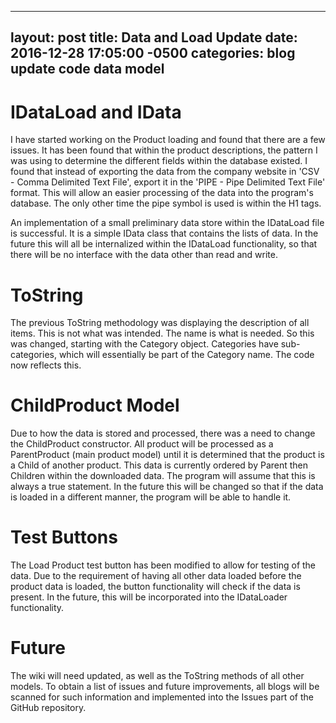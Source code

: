 ---
layout: post
title: Data and Load Update
date: 2016-12-28 17:05:00 -0500
categories: blog update code data model
----
# IDataLoad and IData

I have started working on the Product loading and found that there are a few issues. It has been found that within the product descriptions, the pattern I was using to determine the different fields within the database existed. I found that instead of exporting the data from the company website in 'CSV - Comma Delimited Text File', export it in the 'PIPE - Pipe Delimited Text File' format. This will allow an easier processing of the data into the program's database. The only other time the pipe symbol is used is within the H1 tags.

An implementation of a small preliminary data store within the IDataLoad file is successful. It is a simple IData class that contains the lists of data. In the future this will all be internalized within the IDataLoad functionality, so that there will be no interface with the data other than read and write.

# ToString

The previous ToString methodology was displaying the description of all items. This is not what was intended. The name is what is needed. So this was changed, starting with the Category object. Categories have sub-categories, which will essentially be part of the Category name. The code now reflects this.

# ChildProduct Model

Due to how the data is stored and processed, there was a need to change the ChildProduct constructor. All product will be processed as a ParentProduct (main product model) until it is determined that the product is a Child of another product. This data is currently ordered by Parent then Children within the downloaded data. The program will assume that this is always a true statement. In the future this will be changed so that if the data is loaded in a different manner, the program will be able to handle it.

# Test Buttons

The Load Product test button has been modified to allow for testing of the data. Due to the requirement of having all other data loaded before the product data is loaded, the button functionality will check if the data is present. In the future, this will be incorporated into the IDataLoader functionality.

# Future

The wiki will need updated, as well as the ToString methods of all other models. To obtain a list of issues and future improvements, all blogs will be scanned for such information and implemented into the Issues part of the GitHub repository.
